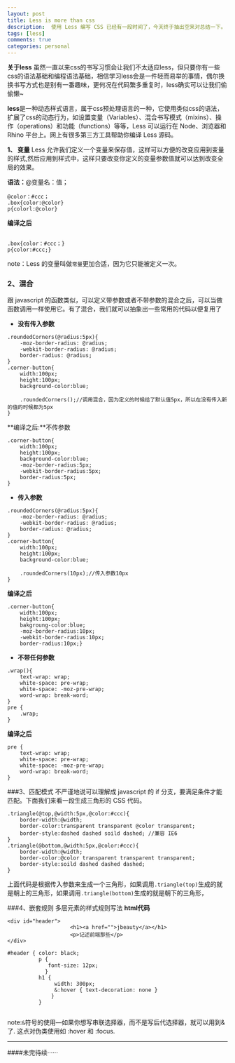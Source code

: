 ```yaml
---
layout: post
title: Less is more than css
description:  使用 Less 编写 CSS 已经有一段时间了，今天终于抽出空来对总结一下。
tags: [less]
comments: true
categories: personal
---
```





**关于less**
  虽然一直以来css的书写习惯会让我们不太适应less，但只要你有一些css的语法基础和编程语法基础，相信学习less会是一件轻而易举的事情，偶尔换换书写方式也是别有一番趣味，更何况在代码繁多重复时，less确实可以让我们偷偷懒~

  **less**是一种动态样式语言，属于css预处理语言的一种，它使用类似css的语法，扩展了css的动态行为，如设置变量（Variables）、混合书写模式（mixins）、操作（operations）和功能（functions）等等，Less 可以运行在 Node、浏览器和 Rhino 平台上。网上有很多第三方工具帮助你编译 Less 源码。

 



**1、 变量**
Less 允许我们定义一个变量来保存值，这样可以方便的改变应用到变量的样式,然后应用到样式中，这样只要改变你定义的变量参数值就可以达到改变全局的效果。

**语法：**@变量名：值；
```
@color：#ccc；
.box{color:@color}	
p{colorl:@color}
```
**编译之后**
<pre><code>
.box{color：#ccc；}
p{color:#ccc;}
</pre></code>
note：Less 的变量叫做```常量```更加合适，因为它只能被定义一次。
### 2、混合
跟 javascript 的函数类似，可以定义带参数或者不带参数的混合之后，可以当做函数调用一样使用它。有了混合，我们就可以抽象出一些常用的代码以便复用了
- **没有传入参数**
``` 
.roundedCorners(@radius:5px){
    -moz-border-radius: @radius;
	-webkit-border-radius: @radius;
	border-radius: @radius;
}
.corner-button{
	width:100px;
	height:100px;
	background-color:blue;
	
	.roundedCorners();//调用混合，因为定义的时候给了默认值5px，所以在没有传入新的值的时候都为5px
}
```
**编译之后:**不传参数
``` 
.corner-button{
	width:100px;
	height:100px;
	background-color:blue;
	-moz-border-radius:5px;
	-webkit-border-radius:5px;
	border-radius:5px;
}
``` 
- **传入参数**
``` 
.roundedCorners(@radius:5px){
    -moz-border-radius: @radius;
	-webkit-border-radius: @radius;
	border-radius: @radius;
}
.corner-button{
	width:100px;
	height:100px;
	background-color:blue;
	
	.roundedCorners(10px);//传入参数10px
}
```
**编译之后**
``` 
.corner-button{
    width:100px;
    height:100px;
    bakgroung-color:blue;	
    -moz-border-radius:10px;
	-webkit-border-radius:10px;
	border-radius:10px;}
```
- **不带任何参数**


``` 
.wrap(){
	text-wrap: wrap;
	white-space: pre-wrap;
	white-space: -moz-pre-wrap;
	word-wrap: break-word;
}
pre {
	.wrap;
}
```
**编译之后**

``` 
pre {
	text-wrap: wrap;
	white-space: pre-wrap;
	white-space: -moz-pre-wrap;
	word-wrap: break-word;
}
```
###3、匹配模式
不严谨地说可以理解成 javascript 的 if 分支，要满足条件才能匹配。下面我们来看一段生成三角形的 CSS 代码。

```
.triangle(@top,@width:5px,@color:#ccc){
	border-width:@width;
	border-color:transparent transparent @color transparent;
	border-style:dashed dashed soild dashed; //兼容 IE6 
}
.triangle(@bottom,@width:5px,@color:#ccc){
	border-width:@width;
	border-color:@color transparent transparent transparent;
	border-style:soild dashed dashed dashed;
}
```
上面代码是根据传入参数来生成一个三角形，如果调用```.triangle(top)```生成的就是朝上的三角形，如果调用```.triangle(bottom)```生成的就是朝下的三角形，

###4、嵌套规则
多层元素的样式规则写法
**html代码**
```
<div id="header">
					<h1><a href="">jbeauty</a></h1>
					<p>记述前端那些</p>
</div>
```

```
#header { color: black;
          p {
             font-size: 12px;
            }
          h1 {
               width: 300px;
               &:hover { text-decoration: none }
              }
          }


```
note:``` & ```符号的使用—如果你想写串联选择器，而不是写后代选择器，就可以用到&了. 这点对伪类使用如 :hover 和 :focus.


-------------------

####未完待续······

			




